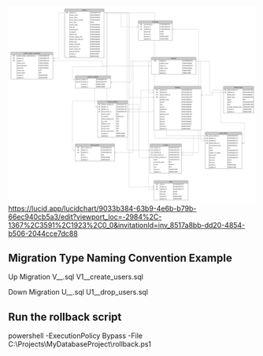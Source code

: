 ![ERD](images/02252025.png)
https://lucid.app/lucidchart/9033b384-63b9-4e6b-b79b-66ec940cb5a3/edit?viewport_loc=-2984%2C-1367%2C3591%2C1923%2C0_0&invitationId=inv_8517a8bb-dd20-4854-b506-2044cce7dc88

## Migration Type	Naming Convention Example
Up Migration	V<version>__<description>.sql	V1__create_users.sql 

Down Migration	U<version>__<description>.sql	U1__drop_users.sql

## Run the rollback script
powershell -ExecutionPolicy Bypass -File C:\Projects\MyDatabaseProject\rollback.ps1